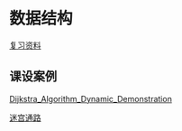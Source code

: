 # 数据结构
[复习资料](https://pan.baidu.com/s/1OsoRnkUwjelWRzQi7Q4GXg?pwd=y74v)

## 课设案例

[Dijkstra_Algorithm_Dynamic_Demonstration](https://github.com/ZhangAilan/Dijkstra_Algorithm_Dynamic_Demonstration)

[迷宫通路](https://zhuanlan.zhihu.com/p/525604832)